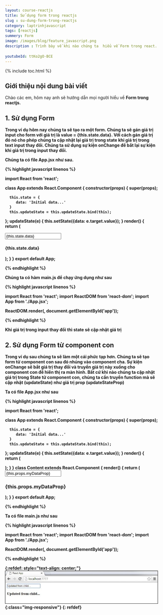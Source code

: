 ```yaml
---
layout: course-reactjs
title: Sử dụng form trong reactjs 
slug : su-dung-form-trong-reactjs
category: laptrinhjavascript
tags: [reactjs]
summery: Form
image: /images/blog/feature_javascript.png
description : Trình bày về khi nào chúng ta  hiểu về Form trong react. Lần lượt giới thiệu và và đi qua các ví dụ về Form được sử dụng trong reactjs.

youtubeId: ttKo2gO-BCE
---
```


{% include toc.html %}

## **Giới thiệu nội dung bài viết**

Chào các em, hôm nay anh sẽ hướng dẫn mọi người hiểu về <b> Form <b> trong reactjs. 



## **1. Sử dụng Form**

Trong ví dụ hôm nay chúng ta sẽ tạo ra một form. Chúng ta sẽ gán giá trị input cho form với giá trị là value = {this.state.data}. Với cách gán giá trị đó nó cho phép chúng ta cập nhật lại giá trị trong state khi giá trị trong text input thay đổi. Chúng ta sử dụng sự kiện onChange để bắt lại sự kiện khi giá trị trong input thay đổi.

Chúng ta có file App.jsx như sau.


{% highlight javascript  linenos %}

import React from 'react';

class App extends React.Component {
   constructor(props) {
      super(props);
      
      this.state = {
         data: 'Initial data...'
      }
      this.updateState = this.updateState.bind(this);
   };
   updateState(e) {
      this.setState({data: e.target.value});
   }
   render() {
      return (
         <div>
            <input type = "text" value = {this.state.data} 
               onChange = {this.updateState} />
            <h4>{this.state.data}</h4>
         </div>
      );
   }
}
export default App;

{% endhighlight %}

Chúng ta có hàm main.js để chạy ứng dụng như sau

{% highlight javascript  linenos %}

import React from 'react';
import ReactDOM from 'react-dom';
import App from './App.jsx';

ReactDOM.render(<App/>, document.getElementById('app'));

{% endhighlight %}

Khi giá trị trong input thay đổi thì state sẽ cập nhật giá trị

## **2. Sử dụng Form từ component con**

Trong ví dụ sau chúng ta sẽ làm một cái phức tạp hơn. Chúng ta sẽ tạo form từ component con sau đó nhúng vào component cha. Sự kiện onChange sẽ bắt giá trị thay đổi và truyền giá trị này xuống cho component con để hiển thị ra màn hình. Bất cứ khi nào chúng ta cập nhật giá trị trong State từ component con, chúng ta cần truyền function mà sẽ cập nhật (updateState) như giá trị prop (updateStateProp)

Ta có file App.jsx như sau

{% highlight javascript  linenos %}

import React from 'react';

class App extends React.Component {
   constructor(props) {
      super(props);
      
      this.state = {
         data: 'Initial data...'
      }
      this.updateState = this.updateState.bind(this);
   };
   updateState(e) {
      this.setState({data: e.target.value});
   }
   render() {
      return (
         <div>
            <Content myDataProp = {this.state.data} 
               updateStateProp = {this.updateState}></Content>
         </div>
      );
   }
}
class Content extends React.Component {
   render() {
      return (
         <div>
            <input type = "text" value = {this.props.myDataProp} 
               onChange = {this.props.updateStateProp} />
            <h3>{this.props.myDataProp}</h3>
         </div>
      );
   }
}
export default App;

{% endhighlight %}

Ta có file main.js như sau

{% highlight javascript  linenos %}

import React from 'react';
import ReactDOM from 'react-dom';
import App from './App.jsx';

ReactDOM.render(<App/>, document.getElementById('app'));

{% endhighlight %}

{:refdef: style="text-align: center;"}
![reactjs ](/images/post/reactjs/react-forms-complex.jpeg){:class="img-responsive"}
{: refdef}















